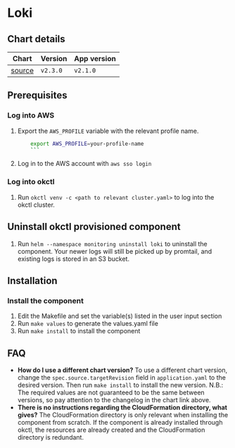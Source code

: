 # Loki

## Chart details

| Chart                                                                                | Version  | App version |
| ----------------------------------------------------------------------------------   | -------- | ----------- |
| [source](https://artifacthub.io/packages/helm/grafana/loki/2.3.0)                    | `v2.3.0` | `v2.1.0`   |

## Prerequisites

### Log into AWS

1. Export the `AWS_PROFILE` variable with the relevant profile name.
    ```bash
		export AWS_PROFILE=your-profile-name
		```
2. Log in to the AWS account with `aws sso login`

### Log into okctl
 
1. Run `okctl venv -c <path to relevant cluster.yaml>` to log into the okctl cluster.

## Uninstall okctl provisioned component

1. Run `helm --namespace monitoring uninstall loki` to uninstall the component. Your newer logs will still be picked up by
    promtail, and existing logs is stored in an S3 bucket.

## Installation

### Install the component

1. Edit the Makefile and set the variable(s) listed in the user input section
2. Run `make values` to generate the values.yaml file
3. Run `make install` to install the component

## FAQ

- **How do I use a different chart version?** To use a different chart version, change the `spec.source.targetRevision` field
    in `application.yaml` to the desired version. Then run `make install` to install the new version. N.B.: The required
		values are not guaranteed to be the same between versions, so pay attention to the changelog in the chart link above.
- **There is no instructions regarding the CloudFormation directory, what gives?** The CloudFormation directory is only 
    relevant when installing the component from scratch. If the component is already installed through okctl, the resources
		are already created and the CloudFormation directory is redundant.
